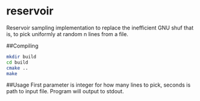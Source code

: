 # reservoir
Reservoir sampling implementation to replace the inefficient GNU shuf that is, to pick uniformly at random n lines from a file.

##Compiling
```sh 
mkdir build
cd build
cmake ..
make
```
##Usage
First parameter is integer for how many lines to pick, seconds is path to input file. Program will output to stdout.
